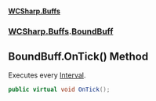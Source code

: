 #### [WCSharp.Buffs](index.md 'index')
### [WCSharp.Buffs](WCSharp.Buffs.md 'WCSharp.Buffs').[BoundBuff](WCSharp.Buffs.BoundBuff.md 'WCSharp.Buffs.BoundBuff')

## BoundBuff.OnTick() Method

Executes every [Interval](WCSharp.Buffs.BoundBuff.Interval.md 'WCSharp.Buffs.BoundBuff.Interval').

```csharp
public virtual void OnTick();
```